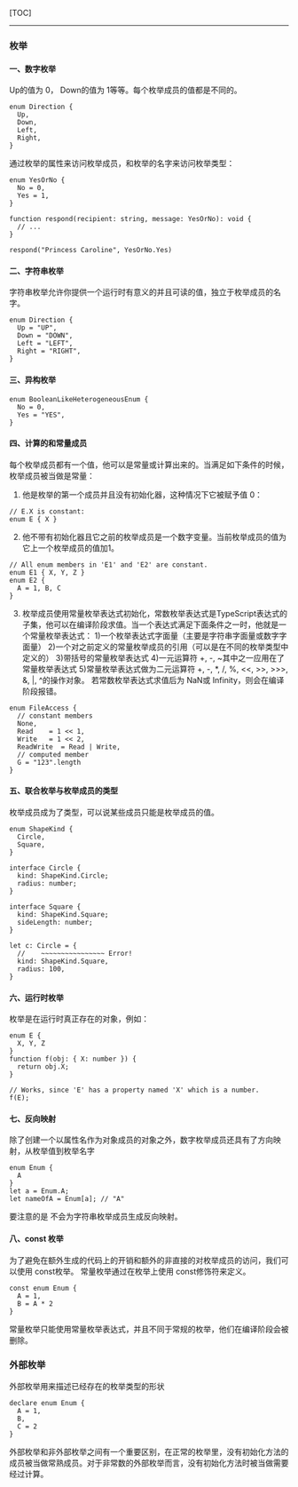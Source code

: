 [TOC]
****

### 枚举

#### 一、数字枚举

Up的值为 0， Down的值为 1等等。每个枚举成员的值都是不同的。

```TS
enum Direction {
  Up,
  Down,
  Left,
  Right,
}
```

通过枚举的属性来访问枚举成员，和枚举的名字来访问枚举类型：
```TS
enum YesOrNo {
  No = 0,
  Yes = 1,
}

function respond(recipient: string, message: YesOrNo): void {
  // ...
}

respond("Princess Caroline", YesOrNo.Yes)
```

#### 二、字符串枚举

字符串枚举允许你提供一个运行时有意义的并且可读的值，独立于枚举成员的名字。

```TS
enum Direction {
  Up = "UP",
  Down = "DOWN",
  Left = "LEFT",
  Right = "RIGHT",
}
```

#### 三、异构枚举

```TS
enum BooleanLikeHeterogeneousEnum {
  No = 0,
  Yes = "YES",
}
```

#### 四、计算的和常量成员

每个枚举成员都有一个值，他可以是常量或计算出来的。当满足如下条件的时候，枚举成员被当做是常量：

1. 他是枚举的第一个成员并且没有初始化器，这种情况下它被赋予值 0：
```TS
// E.X is constant:
enum E { X }
```

2. 他不带有初始化器且它之前的枚举成员是一个数字变量。当前枚举成员的值为它上一个枚举成员的值加1。
```TS
// All enum members in 'E1' and 'E2' are constant.
enum E1 { X, Y, Z }
enum E2 {
  A = 1, B, C
}
```

3. 枚举成员使用常量枚举表达式初始化，常数枚举表达式是TypeScript表达式的子集，他可以在编译阶段求值。当一个表达式满足下面条件之一时，他就是一个常量枚举表达式：
  1)一个枚举表达式字面量（主要是字符串字面量或数字字面量）
  2)一个对之前定义的常量枚举成员的引用（可以是在不同的枚举类型中定义的）
  3)带括号的常量枚举表达式
  4)一元运算符 +, -, ~其中之一应用在了常量枚举表达式
  5)常量枚举表达式做为二元运算符 +, -, *, /, %, <<, >>, >>>, &, |, ^的操作对象。 若常数枚举表达式求值后为 NaN或 Infinity，则会在编译阶段报错。

```TS
enum FileAccess {
  // constant members
  None,
  Read    = 1 << 1,
  Write   = 1 << 2,
  ReadWrite  = Read | Write,
  // computed member
  G = "123".length
}
```

#### 五、联合枚举与枚举成员的类型

枚举成员成为了类型，可以说某些成员只能是枚举成员的值。
```TS
enum ShapeKind {
  Circle,
  Square,
}

interface Circle {
  kind: ShapeKind.Circle;
  radius: number;
}

interface Square {
  kind: ShapeKind.Square;
  sideLength: number;
}

let c: Circle = {
  //    ~~~~~~~~~~~~~~~~ Error!
  kind: ShapeKind.Square,
  radius: 100,
}
```

#### 六、运行时枚举

枚举是在运行时真正存在的对象，例如：
```TS
enum E {
  X, Y, Z
}
function f(obj: { X: number }) {
  return obj.X;
}

// Works, since 'E' has a property named 'X' which is a number.
f(E);
```

#### 七、反向映射

除了创建一个以属性名作为对象成员的对象之外，数字枚举成员还具有了方向映射，从枚举值到枚举名字
```TS
enum Enum {
  A
}
let a = Enum.A;
let nameOfA = Enum[a]; // "A"
```

要注意的是 不会为字符串枚举成员生成反向映射。

#### 八、const 枚举

为了避免在额外生成的代码上的开销和额外的非直接的对枚举成员的访问，我们可以使用 const枚举。 常量枚举通过在枚举上使用 const修饰符来定义。
```TS
const enum Enum {
  A = 1,
  B = A * 2
}
```

常量枚举只能使用常量枚举表达式，并且不同于常规的枚举，他们在编译阶段会被删除。

### 外部枚举

外部枚举用来描述已经存在的枚举类型的形状
```TS
declare enum Enum {
  A = 1,
  B,
  C = 2
}
```
外部枚举和非外部枚举之间有一个重要区别，在正常的枚举里，没有初始化方法的成员被当做常熟成员。对于非常数的外部枚举而言，没有初始化方法时被当做需要经过计算。

